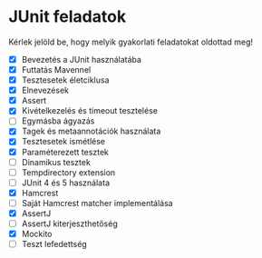 # JUnit feladatok

Kérlek jelöld be, hogy melyik gyakorlati feladatokat oldottad meg!

* [x] Bevezetés a JUnit használatába
* [x] Futtatás Mavennel
* [x] Tesztesetek életciklusa
* [x] Elnevezések
* [x] Assert
* [x] Kivételkezelés és timeout tesztelése
* [ ] Egymásba ágyazás
* [x] Tagek és metaannotációk használata
* [x] Tesztesetek ismétlése
* [x] Paraméterezett tesztek
* [ ] Dinamikus tesztek
* [ ] Tempdirectory extension
* [ ] JUnit 4 és 5 használata
* [x] Hamcrest
* [ ] Saját Hamcrest matcher implementálása
* [x] AssertJ
* [ ] AssertJ kiterjeszthetőség
* [x] Mockito
* [ ] Teszt lefedettség